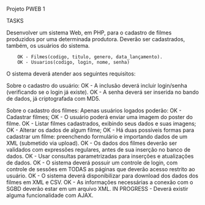 Projeto PWEB 1

TASKS

Desenvolver um sistema Web, em PHP, para o cadastro de filmes produzidos por uma determinada produtora. Deverão ser cadastrados, também, os usuários do sistema.

        OK - Filmes(codigo, titulo, genero, data_lançamento).
        OK - Usuarios(codigo, login, nome, senha)

O sistema deverá atender aos seguintes requisitos:

Sobre o cadastro do usuário:
OK - A inclusão deverá incluir login/senha (verificando se o login já existe).
OK - A senha deverá ser inserida no bando de dados, já criptografada com MD5.

Sobre o cadastro dos filmes:
Apenas usuários logados poderão:
OK - Cadastrar filmes;
OK - O usuário poderá enviar uma imagem do poster do filme.
OK - Listar filmes cadastrados, exibindo seus dados e suas imagens;
OK - Alterar os dados de algum filme;
OK - Há duas possíveis formas para cadastrar um filme: preenchendo formulário e importando dados de um XML (submetido via upload).
OK - Os dados dos filmes deverão ser validados com expressões regulares, antes de sua inserção no banco de dados.
OK - Usar consultas parametrizadas para inserções e atualizações de dados.
OK - O sistema deverá possuir um controle de login, com controle de sessões em TODAS as páginas que deverão acesso restrito ao usuário.
OK - O sistema deverá disponibilizar para download dos dados dos filmes em XML e CSV.
OK - As informações necessárias a conexão com o SGBD deverão estar em um arquivo XML.
IN PROGRESS - Deverá existir alguma funcionalidade com AJAX.